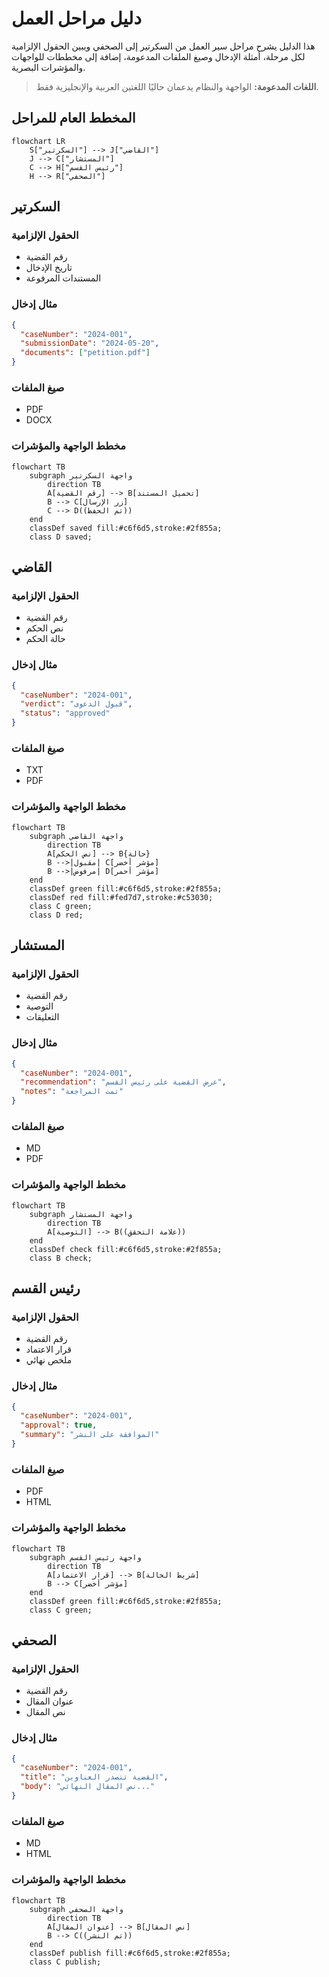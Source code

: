 # دليل مراحل العمل

هذا الدليل يشرح مراحل سير العمل من السكرتير إلى الصحفي ويبين الحقول الإلزامية لكل مرحلة، أمثلة الإدخال وصيغ الملفات المدعومة، إضافة إلى مخططات للواجهات والمؤشرات البصرية.

> **اللغات المدعومة:** الواجهة والنظام يدعمان حاليًا اللغتين العربية والإنجليزية فقط.

## المخطط العام للمراحل
```mermaid
flowchart LR
    S["السكرتير"] --> J["القاضي"]
    J --> C["المستشار"]
    C --> H["رئيس القسم"]
    H --> R["الصحفي"]
```

## السكرتير
### الحقول الإلزامية
- رقم القضية
- تاريخ الإدخال
- المستندات المرفوعة

### مثال إدخال
```json
{
  "caseNumber": "2024-001",
  "submissionDate": "2024-05-20",
  "documents": ["petition.pdf"]
}
```

### صيغ الملفات
- PDF
- DOCX

### مخطط الواجهة والمؤشرات
```mermaid
flowchart TB
    subgraph واجهة السكرتير
        direction TB
        A[رقم القضية] --> B[تحميل المستند]
        B --> C[زر الإرسال]
        C --> D((تم الحفظ))
    end
    classDef saved fill:#c6f6d5,stroke:#2f855a;
    class D saved;
```

## القاضي
### الحقول الإلزامية
- رقم القضية
- نص الحكم
- حالة الحكم

### مثال إدخال
```json
{
  "caseNumber": "2024-001",
  "verdict": "قبول الدعوى",
  "status": "approved"
}
```

### صيغ الملفات
- TXT
- PDF

### مخطط الواجهة والمؤشرات
```mermaid
flowchart TB
    subgraph واجهة القاضي
        direction TB
        A[نص الحكم] --> B{حالة}
        B -->|مقبول| C[مؤشر أخضر]
        B -->|مرفوض| D[مؤشر أحمر]
    end
    classDef green fill:#c6f6d5,stroke:#2f855a;
    classDef red fill:#fed7d7,stroke:#c53030;
    class C green;
    class D red;
```

## المستشار
### الحقول الإلزامية
- رقم القضية
- التوصية
- التعليقات

### مثال إدخال
```json
{
  "caseNumber": "2024-001",
  "recommendation": "عرض القضية على رئيس القسم",
  "notes": "تمت المراجعة"
}
```

### صيغ الملفات
- MD
- PDF

### مخطط الواجهة والمؤشرات
```mermaid
flowchart TB
    subgraph واجهة المستشار
        direction TB
        A[التوصية] --> B((علامة التحقق))
    end
    classDef check fill:#c6f6d5,stroke:#2f855a;
    class B check;
```

## رئيس القسم
### الحقول الإلزامية
- رقم القضية
- قرار الاعتماد
- ملخص نهائي

### مثال إدخال
```json
{
  "caseNumber": "2024-001",
  "approval": true,
  "summary": "الموافقة على النشر"
}
```

### صيغ الملفات
- PDF
- HTML

### مخطط الواجهة والمؤشرات
```mermaid
flowchart TB
    subgraph واجهة رئيس القسم
        direction TB
        A[قرار الاعتماد] --> B[شريط الحالة]
        B --> C[مؤشر أخضر]
    end
    classDef green fill:#c6f6d5,stroke:#2f855a;
    class C green;
```

## الصحفي
### الحقول الإلزامية
- رقم القضية
- عنوان المقال
- نص المقال

### مثال إدخال
```json
{
  "caseNumber": "2024-001",
  "title": "القضية تتصدر العناوين",
  "body": "نص المقال النهائي..."
}
```

### صيغ الملفات
- MD
- HTML

### مخطط الواجهة والمؤشرات
```mermaid
flowchart TB
    subgraph واجهة الصحفي
        direction TB
        A[عنوان المقال] --> B[نص المقال]
        B --> C((تم النشر))
    end
    classDef publish fill:#c6f6d5,stroke:#2f855a;
    class C publish;
```

